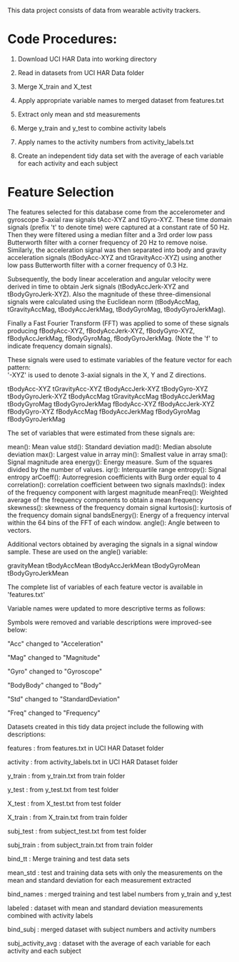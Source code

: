 This data project consists of data from wearable activity trackers.

Code Procedures:
===============

1. Download UCI HAR Data into working directory

2. Read in datasets from UCI HAR Data folder

3. Merge X_train and X_test

4. Apply appropriate variable names to merged dataset from features.txt

4. Extract only mean and std measurements

5. Merge y_train and y_test to combine activity labels

6. Apply names to the activity numbers from activity_labels.txt

7. Create an independent tidy data set with the average of each variable for each activity and each subject

Feature Selection 
=================

The features selected for this database come from the accelerometer and gyroscope 3-axial raw signals tAcc-XYZ and tGyro-XYZ. These time domain signals (prefix 't' to denote time) were captured at a constant rate of 50 Hz. Then they were filtered using a median filter and a 3rd order low pass Butterworth filter with a corner frequency of 20 Hz to remove noise. Similarly, the acceleration signal was then separated into body and gravity acceleration signals (tBodyAcc-XYZ and tGravityAcc-XYZ) using another low pass Butterworth filter with a corner frequency of 0.3 Hz. 

Subsequently, the body linear acceleration and angular velocity were derived in time to obtain Jerk signals (tBodyAccJerk-XYZ and tBodyGyroJerk-XYZ). Also the magnitude of these three-dimensional signals were calculated using the Euclidean norm (tBodyAccMag, tGravityAccMag, tBodyAccJerkMag, tBodyGyroMag, tBodyGyroJerkMag). 

Finally a Fast Fourier Transform (FFT) was applied to some of these signals producing fBodyAcc-XYZ, fBodyAccJerk-XYZ, fBodyGyro-XYZ, fBodyAccJerkMag, fBodyGyroMag, fBodyGyroJerkMag. (Note the 'f' to indicate frequency domain signals). 

These signals were used to estimate variables of the feature vector for each pattern:  
'-XYZ' is used to denote 3-axial signals in the X, Y and Z directions.

tBodyAcc-XYZ
tGravityAcc-XYZ
tBodyAccJerk-XYZ
tBodyGyro-XYZ
tBodyGyroJerk-XYZ
tBodyAccMag
tGravityAccMag
tBodyAccJerkMag
tBodyGyroMag
tBodyGyroJerkMag
fBodyAcc-XYZ
fBodyAccJerk-XYZ
fBodyGyro-XYZ
fBodyAccMag
fBodyAccJerkMag
fBodyGyroMag
fBodyGyroJerkMag

The set of variables that were estimated from these signals are: 

mean(): Mean value
std(): Standard deviation
mad(): Median absolute deviation 
max(): Largest value in array
min(): Smallest value in array
sma(): Signal magnitude area
energy(): Energy measure. Sum of the squares divided by the number of values. 
iqr(): Interquartile range 
entropy(): Signal entropy
arCoeff(): Autorregresion coefficients with Burg order equal to 4
correlation(): correlation coefficient between two signals
maxInds(): index of the frequency component with largest magnitude
meanFreq(): Weighted average of the frequency components to obtain a mean frequency
skewness(): skewness of the frequency domain signal 
kurtosis(): kurtosis of the frequency domain signal 
bandsEnergy(): Energy of a frequency interval within the 64 bins of the FFT of each window.
angle(): Angle between to vectors.

Additional vectors obtained by averaging the signals in a signal window sample. These are used on the angle() variable:

gravityMean
tBodyAccMean
tBodyAccJerkMean
tBodyGyroMean
tBodyGyroJerkMean

The complete list of variables of each feature vector is available in 'features.txt'


Variable names were updated to more descriptive terms as follows:

Symbols were removed and variable descriptions were improved-see below:

"Acc" changed to "Acceleration"

"Mag" changed to "Magnitude"

"Gyro" changed to "Gyroscope"

"BodyBody" changed to "Body"

"Std" changed to "StandardDeviation"

"Freq" changed to "Frequency"


Datasets created in this tidy data project include the following with descriptions:

  features : from features.txt in UCI HAR Dataset folder
  
  activity : from activity_labels.txt in UCI HAR Dataset folder
  
  y_train : from y_train.txt from train folder
  
  y_test : from y_test.txt from test folder
  
  X_test : from X_test.txt from test folder
  
  X_train : from X_train.txt from train folder
  
  subj_test : from subject_test.txt from test folder
  
  subj_train : from subject_train.txt from train folder
  
  bind_tt : Merge training and test data sets
  
  mean_std : test and training data sets with only the measurements on the mean and standard deviation for each measurement extracted
  
  bind_names : merged training and test label numbers from  y_train and y_test
  
  labeled : dataset with mean and standard deviation measurements combined with activity labels
  
  bind_subj : merged dataset with subject numbers and activity numbers
  
  subj_activity_avg : dataset with the average of each variable for each activity and each subject
  
  
  
  
